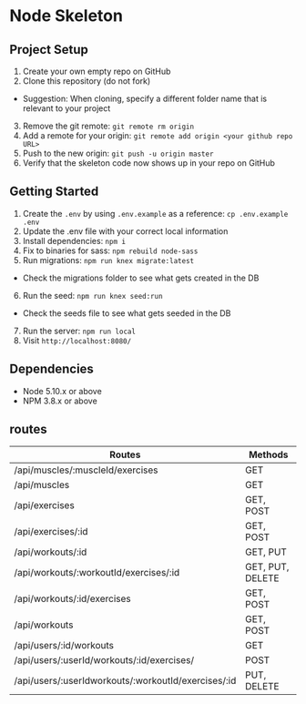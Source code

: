 # Node Skeleton

## Project Setup

1. Create your own empty repo on GitHub
2. Clone this repository (do not fork)
  - Suggestion: When cloning, specify a different folder name that is relevant to your project
3. Remove the git remote: `git remote rm origin`
4. Add a remote for your origin: `git remote add origin <your github repo URL>`
5. Push to the new origin: `git push -u origin master`
6. Verify that the skeleton code now shows up in your repo on GitHub

## Getting Started

1. Create the `.env` by using `.env.example` as a reference: `cp .env.example .env`
2. Update the .env file with your correct local information
3. Install dependencies: `npm i`
4. Fix to binaries for sass: `npm rebuild node-sass`
5. Run migrations: `npm run knex migrate:latest`
  - Check the migrations folder to see what gets created in the DB
6. Run the seed: `npm run knex seed:run`
  - Check the seeds file to see what gets seeded in the DB
7. Run the server: `npm run local`
8. Visit `http://localhost:8080/`

## Dependencies

- Node 5.10.x or above
- NPM 3.8.x or above


## routes

| Routes                                              | Methods                 |
|-----------------------------------------            |-------------------------|
|/api/muscles/:muscleId/exercises                     | GET                     |
|/api/muscles                                         | GET                     |
|/api/exercises                                       | GET, POST               |
|/api/exercises/:id                                   | GET, POST               |
|/api/workouts/:id                                    | GET, PUT                |
|/api/workouts/:workoutId/exercises/:id               | GET, PUT, DELETE        |
|/api/workouts/:id/exercises                          | GET, POST               |
|/api/workouts                                        | GET, POST               |
|/api/users/:id/workouts                              | GET                     |
|/api/users/:userId/workouts/:id/exercises/           | POST                    |
|/api/users/:userIdworkouts/:workoutId/exercises/:id  | PUT, DELETE             |
